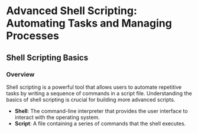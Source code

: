 # Advanced Shell Scripting: Automating Tasks and Managing Processes

## Shell Scripting Basics

### Overview

Shell scripting is a powerful tool that allows users to automate repetitive tasks by writing a sequence of commands in a script file. Understanding the basics of shell scripting is crucial for building more advanced scripts.

- **Shell**: The command-line interpreter that provides the user interface to interact with the operating system.
- **Script**: A file containing a series of commands that the shell executes.

